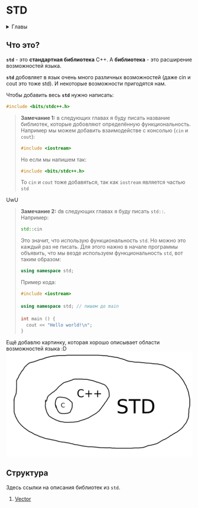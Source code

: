 # STD

<details>
<summary> Главы </summary>

- [Что это](#что-это)
- [Структура](#структура)

</details>


## Что это?

**`std`** - это **стандартная библиотека** C++. 
А **библиотека** - это расширение возможностей языка.

**`std`** добовляет в язык очень много различных возможностей (даже cin и cout это тоже std).
И некоторые возможности пригодятся нам.

Чтобы добавить весь **`std`** нужно написать:

```c++
#include <bits/stdc++.h>
```

> **Замечание 1:** в следующих главах я буду писать название библиотек, которые добовляют определённую функциональность. 
> Например мы можем добавить взаимодействе с консолью (`cin` и `cout`):
>
>```c++
>#include <iostream>
>```
>
>Но если мы напишем так:
>```c++
>#include <bits/stdc++.h>
>```
>То `cin` и `cout` тоже добавяться, так как `iostream` является частью `std`

UwU

> **Замечание 2:** dв следующих главах я буду писать `std::`.
Например:
>```c++
>std::cin
>```
> Это значит, что использую функциональность `std`.
Но можно это каждый раз не писать.
Для этого нажно в начале программы объявить, что мы везде используем функциональность `std`, вот таким образом:
>```c++
>using namespace std;
>```
>Пример кода:
>```c++
>#include <iostream>
>
>using namespace std; // пишем до main
>
>int main () {
>   cout << "Hello world!\n";
>}
>```
>

Ещё добавлю картинку, которая хорошо описывает области возможностей языка :D
![](/std/C_CPP_STD.png)


## Структура

Здесь ссылки на описания библиотек из `std`.

1. [Vector](/std/vector)